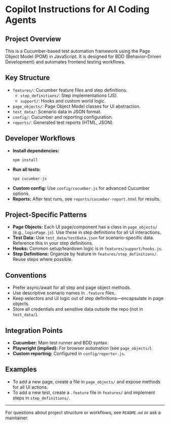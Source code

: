 # Copilot Instructions for AI Coding Agents

## Project Overview
This is a Cucumber-based test automation framework using the Page Object Model (POM) in JavaScript. It is designed for BDD (Behavior-Driven Development) and automates frontend testing workflows.

## Key Structure
- `features/`: Cucumber feature files and step definitions.
  - `step_definitions/`: Step implementations (JS).
  - `support/`: Hooks and custom world logic.
- `page_objects/`: Page Object Model classes for UI abstraction.
- `test_data/`: Scenario data in JSON format.
- `config/`: Cucumber and reporting configuration.
- `reports/`: Generated test reports (HTML, JSON).

## Developer Workflows
- **Install dependencies:**
  ```
  npm install
  ```
- **Run all tests:**
  ```
  npx cucumber-js
  ```
- **Custom config:** Use `config/cucumber.js` for advanced Cucumber options.
- **Reports:** After test runs, see `reports/cucumber-report.html` for results.

## Project-Specific Patterns
- **Page Objects:** Each UI page/component has a class in `page_objects/` (e.g., `loginPage.js`). Use these in step definitions for all UI interactions.
- **Test Data:** Use `test_data/testData.json` for scenario-specific data. Reference this in your step definitions.
- **Hooks:** Common setup/teardown logic is in `features/support/hooks.js`.
- **Step Definitions:** Organize by feature in `features/step_definitions/`. Reuse steps where possible.

## Conventions
- Prefer async/await for all step and page object methods.
- Use descriptive scenario names in `.feature` files.
- Keep selectors and UI logic out of step definitions—encapsulate in page objects.
- Store all credentials and sensitive data outside the repo (not in `test_data/`).

## Integration Points
- **Cucumber:** Main test runner and BDD syntax.
- **Playwright (implied):** For browser automation (see `page_objects/`).
- **Custom reporting:** Configured in `config/reporter.js`.

## Examples
- To add a new page, create a file in `page_objects/` and expose methods for all UI actions.
- To add a new test, create a `.feature` file in `features/` and implement steps in `step_definitions/`.

---

For questions about project structure or workflows, see `README.md` or ask a maintainer.
